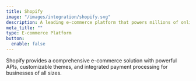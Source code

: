 ```yaml
---
title: Shopify
image: "/images/integration/shopify.svg"
description: A leading e-commerce platform that powers millions of online stores worldwide.
meta_title: ""
type: E-commerce Platform
button:
  enable: false
---
```


Shopify provides a comprehensive e-commerce solution with powerful APIs, customizable themes, and integrated payment processing for businesses of all sizes.